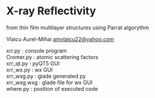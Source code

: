 # X-ray Reflectivity 
   from thin film multilayer structures using Parrat algorythm 
   
Vlaicu Aurel-Mihai amvlaicu22@yahoo.com 

xrr.py 	: console program \
Cromer.py 	: atomic scattering factors \
xrr_qt.py 	: pyQT5 GUI \
xrr_wx.py 	: wx GUI \
xrr_wxg.py	: glade generated py \
xrr_wxg.wxg 	: glade file for wx GUI \
where.py  	: position of executed code 
